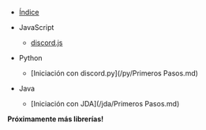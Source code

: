 * [Índice](/)

* JavaScript
  * [discord.js](/js/discord-js.md)

* Python
  * [Iniciación con discord.py](/py/Primeros Pasos.md)

* Java
  * [Iniciación con JDA](/jda/Primeros Pasos.md)

**Próximamente más librerías!**